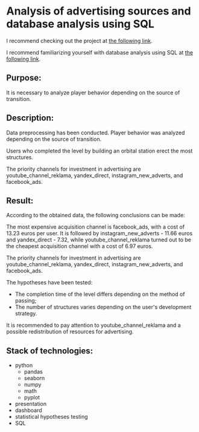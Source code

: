 # Analysis of advertising sources and database analysis using SQL

I recommend checking out the project at [the following link](https://nbviewer.org/github/YarValerievich/Project4_advertising_sources_dashboard/blob/main/Project4_advertising_sources_dashboard.ipynb).

I recommend familiarizing yourself with database analysis using SQL at [the following link](https://nbviewer.org/github/YarValerievich/Project4_advertising_sources_dashboard/blob/main/Project4_sql.ipynb).

## Purpose: 

It is necessary to analyze player behavior depending on the source of transition.

## Description: 

Data preprocessing has been conducted. Player behavior was analyzed depending on the source of transition.

Users who completed the level by building an orbital station erect the most structures.

The priority channels for investment in advertising are youtube_channel_reklama, yandex_direct, instagram_new_adverts, and facebook_ads.

## Result:

According to the obtained data, the following conclusions can be made:

The most expensive acquisition channel is facebook_ads, with a cost of 13.23 euros per user. It is followed by instagram_new_adverts - 11.66 euros and yandex_direct - 7.32, while youtube_channel_reklama turned out to be the cheapest acquisition channel with a cost of 6.97 euros.

The priority channels for investment in advertising are youtube_channel_reklama, yandex_direct, instagram_new_adverts, and facebook_ads.

The hypotheses have been tested:

- The completion time of the level differs depending on the method of passing;
- The number of structures varies depending on the user's development strategy.

It is recommended to pay attention to youtube_channel_reklama and a possible redistribution of resources for advertising.

## Stack of technologies: 

- python
	- pandas
	- seaborn
	- numpy
	- math
	- pyplot
- presentation
- dashboard
- statistical hypotheses testing
- SQL
